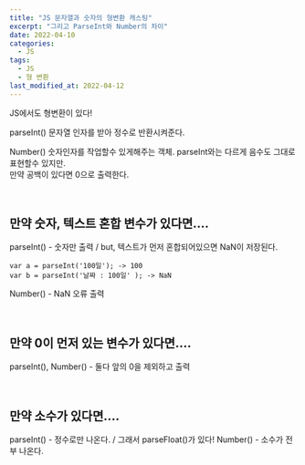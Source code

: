 ```yaml
---
title: "JS 문자열과 숫자의 형변환 캐스팅"
excerpt: "그리고 ParseInt와 Number의 차이"
date: 2022-04-10
categories:
  - JS
tags:
  - JS
  - 형 변환
last_modified_at: 2022-04-12
---
```


JS에서도 형변환이 있다!

parseInt() 문자열 인자를 받아 정수로 반환시켜준다.

Number() 숫자인자를 작업할수 있게해주는 객체. parseInt와는 다르게 음수도 그대로 표현할수 있지만.  
만약 공백이 있다면 0으로 출력한다.

<br>

## 만약 숫자, 텍스트 혼합 변수가 있다면....

parseInt() - 숫자만 출력 / but, 텍스트가 먼저 혼합되어있으면 NaN이 저장된다.

```
var a = parseInt('100일'); -> 100
var b = parseInt('날짜 : 100일' ); -> NaN
```

Number() - NaN 오류 출력

<br>

## 만약 0이 먼저 있는 변수가 있다면....

parseInt(), Number() - 둘다 앞의 0을 제외하고 출력

<br>

## 만약 소수가 있다면....

parseInt() - 정수로만 나온다. / 그래서 parseFloat()가 있다!
Number() - 소수가 전부 나온다.

